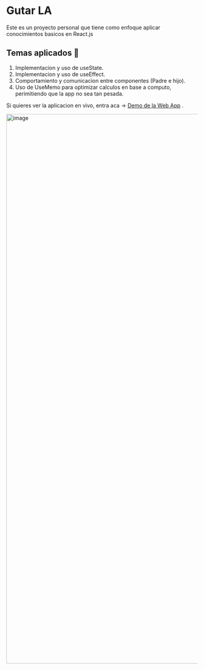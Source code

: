 # Gutar LA
Este es un proyecto personal que tiene como enfoque aplicar conocimientos basicos en React.js

## Temas aplicados 🧷 

1. Implementacion y uso de useState.
1. Implementacion y uso de useEffect.
2. Comportamiento y comunicacion entre componentes (Padre e hijo).
3. Uso de UseMemo para optimizar calculos en base a computo, perimitiendo que la app no sea tan pesada. 

Si quieres ver la aplicacion en vivo, entra aca -> [Demo de la Web App](guitarlapersonalproject.netlify.app) .

<img width="1445" alt="image" src="https://github.com/user-attachments/assets/35cb3c27-84ba-4f3a-8538-0ba661acc2a0" />
